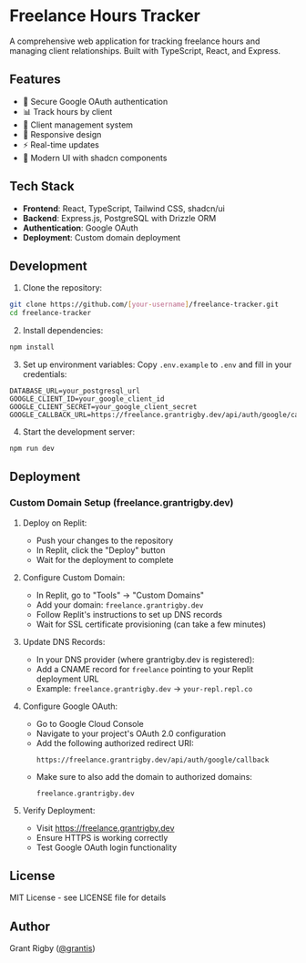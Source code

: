# Freelance Hours Tracker

A comprehensive web application for tracking freelance hours and managing client relationships. Built with TypeScript, React, and Express.

## Features

- 🔐 Secure Google OAuth authentication
- 📊 Track hours by client
- 👥 Client management system
- 📱 Responsive design
- ⚡ Real-time updates
- 🎨 Modern UI with shadcn components

## Tech Stack

- **Frontend**: React, TypeScript, Tailwind CSS, shadcn/ui
- **Backend**: Express.js, PostgreSQL with Drizzle ORM
- **Authentication**: Google OAuth
- **Deployment**: Custom domain deployment

## Development

1. Clone the repository:
```bash
git clone https://github.com/[your-username]/freelance-tracker.git
cd freelance-tracker
```

2. Install dependencies:
```bash
npm install
```

3. Set up environment variables:
Copy `.env.example` to `.env` and fill in your credentials:
```
DATABASE_URL=your_postgresql_url
GOOGLE_CLIENT_ID=your_google_client_id
GOOGLE_CLIENT_SECRET=your_google_client_secret
GOOGLE_CALLBACK_URL=https://freelance.grantrigby.dev/api/auth/google/callback
```

4. Start the development server:
```bash
npm run dev
```

## Deployment

### Custom Domain Setup (freelance.grantrigby.dev)

1. Deploy on Replit:
   - Push your changes to the repository
   - In Replit, click the "Deploy" button
   - Wait for the deployment to complete

2. Configure Custom Domain:
   - In Replit, go to "Tools" -> "Custom Domains"
   - Add your domain: `freelance.grantrigby.dev`
   - Follow Replit's instructions to set up DNS records
   - Wait for SSL certificate provisioning (can take a few minutes)

3. Update DNS Records:
   - In your DNS provider (where grantrigby.dev is registered):
   - Add a CNAME record for `freelance` pointing to your Replit deployment URL
   - Example: `freelance.grantrigby.dev` -> `your-repl.repl.co`

4. Configure Google OAuth:
   - Go to Google Cloud Console
   - Navigate to your project's OAuth 2.0 configuration
   - Add the following authorized redirect URI:
     ```
     https://freelance.grantrigby.dev/api/auth/google/callback
     ```
   - Make sure to also add the domain to authorized domains:
     ```
     freelance.grantrigby.dev
     ```

5. Verify Deployment:
   - Visit https://freelance.grantrigby.dev
   - Ensure HTTPS is working correctly
   - Test Google OAuth login functionality

## License

MIT License - see LICENSE file for details

## Author

Grant Rigby ([@grantis](https://github.com/grantis))

